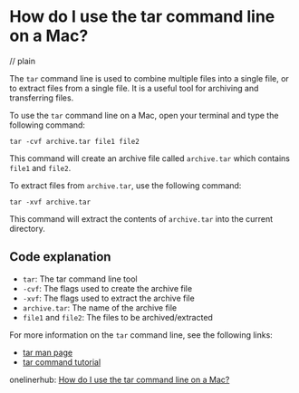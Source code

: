 # How do I use the tar command line on a Mac?
// plain

The `tar` command line is used to combine multiple files into a single file, or to extract files from a single file. It is a useful tool for archiving and transferring files.

To use the `tar` command line on a Mac, open your terminal and type the following command:

```
tar -cvf archive.tar file1 file2
```

This command will create an archive file called `archive.tar` which contains `file1` and `file2`.

To extract files from `archive.tar`, use the following command:

```
tar -xvf archive.tar
```

This command will extract the contents of `archive.tar` into the current directory.

## Code explanation


* `tar`: The tar command line tool
* `-cvf`: The flags used to create the archive file
* `-xvf`: The flags used to extract the archive file
* `archive.tar`: The name of the archive file
* `file1` and `file2`: The files to be archived/extracted

For more information on the `tar` command line, see the following links:

* [tar man page](https://linux.die.net/man/1/tar)
* [tar command tutorial](https://www.computerhope.com/unix/utar.htm)

onelinerhub: [How do I use the tar command line on a Mac?](https://onelinerhub.com/cli-tar/how-do-i-use-the-tar-command-line-on-a-mac)